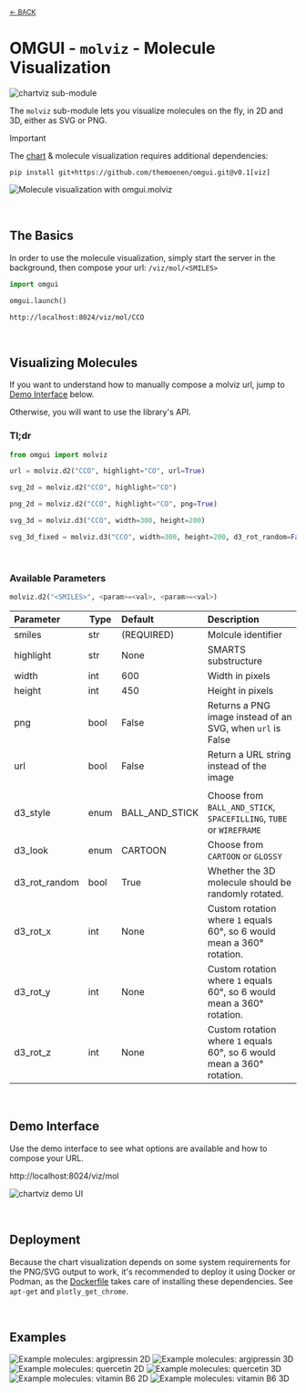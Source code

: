 <sub>[&larr; BACK](readme.md)</sub>

# OMGUI - `molviz` - Molecule Visualization

![chartviz sub-module](https://img.shields.io/badge/sub--module-omgui.molviz-yellow)

The `molviz` sub-module lets you visualize molecules on the fly, in 2D and 3D, either as SVG or PNG.

> [!IMPORTANT]
> The [chart](chartviz) & molecule visualization requires additional dependencies:
>
> ```shell
> pip install git+https://github.com/themoenen/omgui.git@v0.1[viz]
> ```

![Molecule visualization with omgui.molviz](assets/mol-example-quercetin--2d.svg)

<br>

## The Basics

In order to use the molecule visualization, simply start the server in the background, then compose your url: `/viz/mol/<SMILES>`

```python
import omgui

omgui.launch()
```

```text
http://localhost:8024/viz/mol/CCO
```

<!-- ```text
http://localhost:8024/viz/mol/C1=CC(=C(C=C1C2=C(C(=O)C3=C(C=C(C=C3O2)O)O)O)O)O?highlight=c1ccccc1&width=800&height=400
``` -->

<br>

## Visualizing Molecules

If you want to understand how to manually compose a molviz url, jump to [Demo Interface](#demo-interface) below.

Otherwise, you will want to use the library's API.

### Tl;dr

```python
from omgui import molviz

url = molviz.d2("CCO", highlight="CO", url=True)

svg_2d = molviz.d2("CCO", highlight="CO")

png_2d = molviz.d2("CCO", highlight="CO", png=True)

svg_3d = molviz.d3("CCO", width=300, height=200)

svg_3d_fixed = molviz.d3("CCO", width=300, height=200, d3_rot_random=False, d3_rot_x=1, d3_rot_y=1.5, d3_rot_z=2)

```

<br>

### Available Parameters

```python
molviz.d2("<SMILES>", <param>=<val>, <param>=<val>)
```

| Parameter     | Type | Default        | Description                                                            |
| :------------ | ---- | :------------- | :--------------------------------------------------------------------- |
| smiles        | str  | (REQUIRED)     | Molcule identifier                                                     |
| highlight     | str  | None           | SMARTS substructure                                                    |
| width         | int  | 600            | Width in pixels                                                        |
| height        | int  | 450            | Height in pixels                                                       |
| png           | bool | False          | Returns a PNG image instead of an SVG, when `url` is False             |
| url           | bool | False          | Return a URL string instead of the image                               |
|               |      |                |                                                                        |
| d3_style      | enum | BALL_AND_STICK | Choose from `BALL_AND_STICK`, `SPACEFILLING`, `TUBE` or `WIREFRAME`    |
| d3_look       | enum | CARTOON        | Choose from `CARTOON` or `GLOSSY`                                      |
| d3_rot_random | bool | True           | Whether the 3D molecule should be randomly rotated.                    |
| d3_rot_x      | int  | None           | Custom rotation where `1` equals 60°, so 6 would mean a 360° rotation. |
| d3_rot_y      | int  | None           | Custom rotation where `1` equals 60°, so 6 would mean a 360° rotation. |
| d3_rot_z      | int  | None           | Custom rotation where `1` equals 60°, so 6 would mean a 360° rotation. |

<br>

## Demo Interface

Use the demo interface to see what options are available and how to compose your URL.

http://localhost:8024/viz/mol

![chartviz demo UI](assets/molviz-demo-ui.png)

<br>

## Deployment

Because the chart visualization depends on some system requirements for the PNG/SVG output to work, it's recommended to deploy it using Docker or Podman, as the [Dockerfile](Dockerfile) takes care of installing these dependencies. See `apt-get` and `plotly_get_chrome`.

<br>

## Examples

![Example molecules: argipressin 2D](assets/mol-example-argipressin--2d.svg)
![Example molecules: argipressin 3D](assets/mol-example-argipressin--3d.svg)
![Example molecules: quercetin 2D](assets/mol-example-quercetin--2d.svg)
![Example molecules: quercetin 3D](assets/mol-example-quercetin--3d.svg)
![Example molecules: vitamin B6 2D](assets/mol-example-vitamin-b6--2d.svg)
![Example molecules: vitamin B6 3D](assets/mol-example-vitamin-b6--3d.svg)
